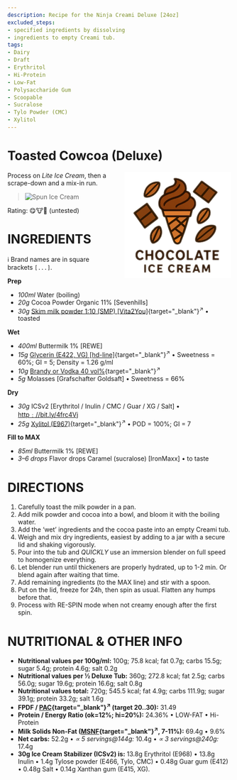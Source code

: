 ```yaml
---
description: Recipe for the Ninja Creami Deluxe [24oz]
excluded_steps:
- specified ingredients by dissolving
- ingredients to empty Creami tub.
tags:
- Dairy
- Draft
- Erythritol
- Hi-Protein
- Low-Fat
- Polysaccharide Gum
- Scoopable
- Sucralose
- Tylo Powder (CMC)
- Xylitol
---
```

# Toasted Cowcoa (Deluxe)
<img style="float: right; margin-left: 1.5em;" width=240 alt="Logo" src="https://raw.githubusercontent.com/jhermann/ice-creamery/refs/heads/main/assets/chocolate-ice-cream-logo.png" />

Process on *Lite Ice Cream*, then a scrape-down and a mix-in run.

> <img width=360 alt="Spun Ice Cream" src="" class="zoomable" />

Rating: 😋🐮🥛 (untested)

# INGREDIENTS

ℹ️ Brand names are in square brackets `[...]`.

**Prep**

  - _100ml_ Water (boiling)
  - _20g_ Cocoa Powder Organic 11% [Sevenhills]
  - _30g_ [Skim milk powder 1:10 (SMP) \[Vita2You\]](/ice-creamery/info/ingredients/#skim-milk-powder-smp){target="_blank"}<sup>↗</sup> • toasted

**Wet**

  - _400ml_ Buttermilk 1% [REWE]
  - _15g_ [Glycerin (E422, VG) \[hd-line\]](/ice-creamery/info/ingredients/#vegetable-glycerin-glycerol-vg-e422){target="_blank"}<sup>↗</sup> • Sweetness = 60%; GI = 5; Density = 1.26 g/ml
  - _10g_ [Brandy or Vodka 40 vol%](/ice-creamery/info/ingredients/#alcohol-ethanol){target="_blank"}<sup>↗</sup>
  - _5g_ Molasses [Grafschafter Goldsaft] • Sweetness = 66%

**Dry**

  - _30g_ ICSv2 [Erythritol / Inulin / CMC / Guar / XG / Salt] • [http﹕//bit.ly/4frc4Vj](https://jhermann.github.io/ice-creamery/I/Ice%20Cream%20Stabilizer%20(ICS)/)
  - _25g_ [Xylitol (E967)](/ice-creamery/info/ingredients/#xylitol-e967){target="_blank"}<sup>↗</sup> • POD = 100%; GI = 7

**Fill to MAX**

  - _85ml_ Buttermilk 1% [REWE]
  - _3–6 drops_ Flavor drops Caramel (sucralose) [IronMaxx] • to taste

# DIRECTIONS

 1. Carefully toast the milk powder in a pan.
 1. Add milk powder and cocoa into a bowl, and bloom it with the boiling water.
 1. Add the ‘wet’ ingredients and the cocoa paste into an empty Creami tub.
 1. Weigh and mix dry ingredients, easiest by adding to a jar with a secure lid and shaking vigorously.
 1. Pour into the tub and *QUICKLY* use an immersion blender on full speed to homogenize everything.
 1. Let blender run until thickeners are properly hydrated, up to 1-2 min. Or blend again after waiting that time.
 1. Add remaining ingredients (to the MAX line) and stir with a spoon.
 1. Put on the lid, freeze for 24h, then spin as usual. Flatten any humps before that.
 1. Process with RE-SPIN mode when not creamy enough after the first spin.

# NUTRITIONAL & OTHER INFO
- **Nutritional values per 100g/ml:** 100g; 75.8 kcal; fat 0.7g; carbs 15.5g; sugar 5.4g; protein 4.6g; salt 0.2g
- **Nutritional values per ½ Deluxe Tub:** 360g; 272.8 kcal; fat 2.5g; carbs 56.0g; sugar 19.6g; protein 16.6g; salt 0.8g
- **Nutritional values total:** 720g; 545.5 kcal; fat 4.9g; carbs 111.9g; sugar 39.1g; protein 33.2g; salt 1.6g
- **FPDF / [PAC](/ice-creamery/info/glossary/#potere-anti-congelante-pac){target="_blank"}<sup>↗</sup> (target 20..30):** 31.49
- **Protein / Energy Ratio (ok=12%; hi=20%):** 24.36% • LOW-FAT • Hi-Protein
- **Milk Solids Non-Fat ([MSNF](/ice-creamery/info/glossary/#milk-solids-not-fat-msnf){target="_blank"}<sup>↗</sup>, 7-11%):** 69.4g • 9.6%
- **Net carbs:** 52.2g • *∝ 5 servings@144g:* 10.4g • *∝ 3 servings@240g:* 17.4g
- **30g Ice Cream Stabilizer (ICSv2) is:** 13.8g Erythritol (E968) • 13.8g Inulin • 1.4g Tylose powder (E466, Tylo, CMC) • 0.48g Guar gum (E412) • 0.48g Salt • 0.14g Xanthan gum (E415, XG).
